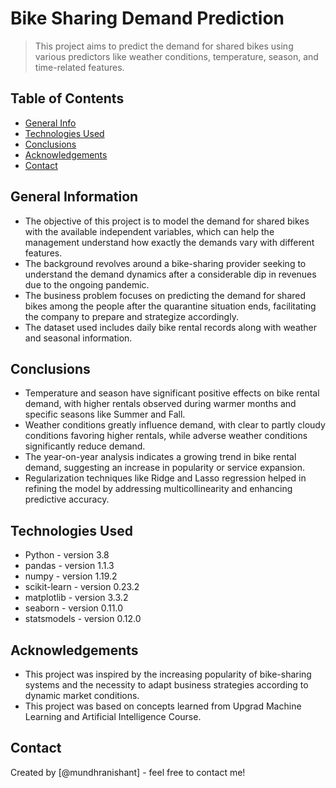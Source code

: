 # Bike Sharing Demand Prediction
> This project aims to predict the demand for shared bikes using various predictors like weather conditions, temperature, season, and time-related features.

## Table of Contents
* [General Info](#general-information)
* [Technologies Used](#technologies-used)
* [Conclusions](#conclusions)
* [Acknowledgements](#acknowledgements)
* [Contact](#contact)

## General Information
- The objective of this project is to model the demand for shared bikes with the available independent variables, which can help the management understand how exactly the demands vary with different features.
- The background revolves around a bike-sharing provider seeking to understand the demand dynamics after a considerable dip in revenues due to the ongoing pandemic.
- The business problem focuses on predicting the demand for shared bikes among the people after the quarantine situation ends, facilitating the company to prepare and strategize accordingly.
- The dataset used includes daily bike rental records along with weather and seasonal information.

## Conclusions
- Temperature and season have significant positive effects on bike rental demand, with higher rentals observed during warmer months and specific seasons like Summer and Fall.
- Weather conditions greatly influence demand, with clear to partly cloudy conditions favoring higher rentals, while adverse weather conditions significantly reduce demand.
- The year-on-year analysis indicates a growing trend in bike rental demand, suggesting an increase in popularity or service expansion.
- Regularization techniques like Ridge and Lasso regression helped in refining the model by addressing multicollinearity and enhancing predictive accuracy.

## Technologies Used
- Python - version 3.8
- pandas - version 1.1.3
- numpy - version 1.19.2
- scikit-learn - version 0.23.2
- matplotlib - version 3.3.2
- seaborn - version 0.11.0
- statsmodels - version 0.12.0

## Acknowledgements
- This project was inspired by the increasing popularity of bike-sharing systems and the necessity to adapt business strategies according to dynamic market conditions.
- This project was based on concepts learned from Upgrad Machine Learning and Artificial Intelligence Course.

## Contact
Created by [@mundhranishant] - feel free to contact me!
